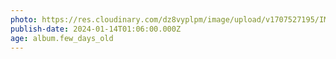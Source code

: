 ```yaml
---
photo: https://res.cloudinary.com/dz8vyplpm/image/upload/v1707527195/IMG_8393_evjzvr.jpg
publish-date: 2024-01-14T01:06:00.000Z
age: album.few_days_old
---
```

